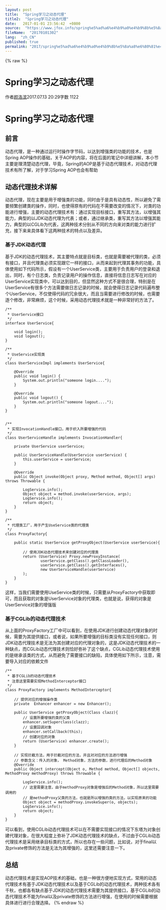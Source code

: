 ```yaml
---
layout: post
title:  "Spring学习之动态代理"
title2:  "Spring学习之动态代理"
date:   2017-01-01 23:56:42  +0800
source:  "https://www.jfox.info/spring%e5%ad%a6%e4%b9%a0%e4%b9%8b%e5%8a%a8%e6%80%81%e4%bb%a3%e7%90%86.html"
fileName:  "20170101302"
lang:  "zh_CN"
published: true
permalink: "2017/spring%e5%ad%a6%e4%b9%a0%e4%b9%8b%e5%8a%a8%e6%80%81%e4%bb%a3%e7%90%86.html"
---
```

{% raw %}
# Spring学习之动态代理 


作者[颜洛滨](/u/b1a604b2eaed)2017.07.13 20:29字数 1122
# Spring学习之动态代理

## 前言

动态代理，是一种通过运行时操作字节码，以达到增强类的功能的技术，也是Spring AOP操作的基础，关于AOP的内容，将在后面的笔记中详细讲解，本小节主要是理清楚动态代理，毕竟，Spring的AOP是基于动态代理技术，对动态代理技术有所了解，对于学习Spring AOP也会有帮助

## 动态代理技术详解

动态代理，现在主要是用于增强类的功能，同时由于是具有动态性，所以避免了需要频繁创建类的操作，同时，也使得原有的代码在不需要改变的情况下，对类的功能进行增强，主要的动态代理技术有：通过实现目标接口，重写其方法，以增强其能力，典型的以JDK动态代理为代表；或者，通过继承类，重写其方法以增强其能力，典型的以CGLib为代表，这两种技术分别从不同的方向来对类的能力进行扩充，接下来来具体看下这两种技术的特点以及差异。

### 基于JDK动态代理

基于JDK的动态代理技术，其主要特点就是目标类，也就是需要被代理的类，必须有接口，并且代理类必须实现跟它一样的接口，从而来起到代理其事务的功能，具体使用如下代码所示，假设有一个UserService类，主要用于负责用户的登录和退出，同时，有个日志类，负责记录用户的操作信息，直接将信息日志写在对应的UserService实现类中，可以达到目的，但显然这种方式不是很合理，特别是在UserService有很多个方法需要做日志记录的时候，就会使得日志记录代码遍布整个UserService，不仅使得代码的冗余很大，而且当需要进行修改的时候，也需要逐个修改，非常麻烦，这个时候，采用动态代理技术就是一种非常好的方法了。

    /**
     * UserService接口
     */
    interface UserService{
    
        void login();
        void logout();
    }
    
    /**
     * UseService实现类
     */
    class UserServiceImpl implements UserService{
    
        @Override
        public void login() {
            System.out.println("someone login....");
        }
    
        @Override
        public void logout() {
            System.out.println("someone logout....");
        }
    }
    
    
    /**
     * 实现InvocationHandle接口，用于织入所要增强的代码
     */
    class UserServiceHandle implements InvocationHandler{
    
        private UserService userService;
    
        public UserServiceHandle(UserService userService) {
            this.userService = userService;
        }
    
        @Override
        public Object invoke(Object proxy, Method method, Object[] args) throws Throwable {
    
            LogService.info();
            Object object = method.invoke(userService, args);
            LogService.info();
            return object;
        }
    }
    
    /**
     * 代理类工厂，用于产生UseService类的代理类
     */
    class ProxyFactory{
    
        public static UserService getProxyObject(UserService userService){
    
            // 使用JDK动态代理技术来创建对应的代理类
            return (UserService) Proxy.newProxyInstance(
                    userService.getClass().getClassLoader(),
                    userService.getClass().getInterfaces(),
                    new UserServiceHandle(userService)
            );
        }
    }

这样，当我们需要使用UseService类的时候，只需要从ProxyFactory中获取即可，而且获取的对象是UserService对象的代理类，也就是说，获得的对象是UserService对象的增强版

### 基于CGLib的动态代理技术

从上面的ProxyFactory工厂中可以看到，在使用JDK进行创建动态代理对象的时候，需要为其提供接口，或者说，如果所要增强的目标类没有实现任何接口，则JDK动态代理技术是无法为其创建对应的代理对象的，这是JDK动态代理技术的一种缺点，而CGLib动态代理技术则恰好弥补了这个缺点，CGLib动态代理技术使用的是继承该类的方式，从而避免了需要接口的缺陷，具体使用如下所示，注意，需要导入对应的依赖文件

    /**
     * 基于CGLib的动态代理技术
     * 注意这里需要实现MethodInterceptor接口
     */
    class ProxyFactory implements MethodInterceptor{
    
        // 提供对应的增强操作类
        private  Enhancer enhancer = new Enhancer();
    
        public UserService getProxyObject(Class clazz){
            // 设置所要增强的类的父类
            enhancer.setSuperclass(clazz);
            // 设置回调对象
            enhancer.setCallback(this);
            // 创建对应的对象
            return (UserService) enhancer.create();
        }
    
        // 实现拦截方法，用于拦截对应的方法，并且对对应的方法进行增强
        // 参数含义：传入的对象， Method对象，方法的参数，进行代理后的Method对象
        @Override
        public Object intercept(Object o, Method method, Object[] objects, MethodProxy methodProxy) throws Throwable {
    
            LogService.info();
            // 这里需要注意，由于methodProxy对象是增强后的Method对象，所以这里需要调用的
            // 是methodProxy父类的方法，也就是所以增强的类的方法，以实现原来的功能
            Object object = methodProxy.invokeSuper(o, objects);
            LogService.info();
            return object;
        }
    }

可以看到，使用CGLib动态代理技术可以在不需要实现接口的情况下东塔为对象创建代理对象，在很大程度上弥补了JDK动态代理技术的缺点，不过由于CGLib动态代理技术是采用继承目标类的方式，所以也存在一些问题，比如说，对于final以及private修饰的方法是无法为其增强的，这里还需要注意一下。

## 总结

动态代理技术是实现AOP技术的基础，也是一种很方便地实现方式，常用的动态代理技术有基于JDK动态代理技术以及基于CGLib的动态代理技术，两种技术各有千秋，也都各有缺点基于JDK的动态代理技术需要为其提供接口，基于CGLib的动态代理技术不能为final以及private修饰的方法进行增强，在使用的时候需要根据具体进行进行合理选择。
{% endraw %}